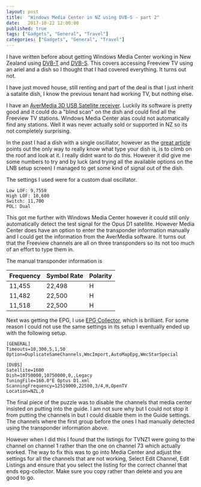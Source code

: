```yaml
---
layout: post
title:  "Windows Media Center in NZ using DVB-S - part 2"
date:   2017-10-22 12:00:00
published: true
tags: ["Gadgets", "General", "Travel"]
categories: ["Gadgets", "General", "Travel"]
---
```


I have written before about getting Windows Media Center working in New Zealand using [DVB-T][dvbt-url] and [DVB-S][dvbs-url]. This covers accessing Freeview TV using an ariel and a dish so I thought that I had covered everything. It turns out not.

I have just moved house, still renting and part of the deal is that I just inherit a satalite dish, I know the previous tenant had working TV, but nothing else.

I have an [AverMedia 3D USB Satellite receiver][avermedia-url]. 
Luckily its software is pretty good and it could do a "blind scan" on the dish and could find all the Freeview TV stations. Windows Media Center alas could not automatically find any stations. Well it was never actually sold or supported in NZ so its not completely surprising.

In the past I had a dish with a single oscillator, however as the [great article][lnb-url] points out the only way to really know what type your dish is, is to climb on the roof and look at it. I really didnt want to do this. However it did give me some numbers to try and by luck (and trying all the available options on the LNB setup screen) I managed to get some kind of signal out of the dish. 

The settings I used were for a custom dual oscillator.

```
Low LOF: 9,7550
High LOF: 10,600
Switch: 11,700
POL: Dual
```
This got me further with Windows Media Center however it could still only automatically detect the test signal for the Opus D1 satellite. However Media Center does have an option to enter the transponder information manually and I could get the information from the AverMedia software. It turns out that the Freeview channels are all on three transponders so its not too much of an effort to type them in.

The manual transponder information is

| Frequency    | Symbol Rate       | Polarity |
|:-------------|:------------------|:---------|
| 11,455       | 22,498            | H        |
| 11,482       | 22,500            | H        |
| 11,518       | 22,500            | H        |

Next was getting the EPG, I use [EPG Collector][epgcollector-url], which is brilliant. For some reason I could not use the same settings in its setup I eventually ended up with the following setup.

```
[GENERAL]
Timeouts=10,300,5,1,50
Option=DuplicateSameChannels,WmcImport,AutoMapEpg,WmcStarSpecial

[DVBS]
Satellite=1600
Dish=10750000,10750000,0,,Legacy
TuningFile=160.0°E Optus D1.xml
ScanningFrequency=12519000,22500,3/4,H,OpenTV
Location=NZL,0
```

The final piece of the puzzle was to disable the channels that media center insisted on putting into the guide. I am not sure why but I could not stop it from putting the channels in but I could disable them in the Guide settings. The channels where the first group before the ones I had manually detected using the transponder information above.

However when I did this I found that the listings for TVNZ1 were going to the channel on channel 1 rather than the one on channel 73 which actually worked. The way to fix this was to go into Media Center and adjust the settings for all the channels that are not working, Select Edit Channel, Edit Listings and ensure that you select the listing for the correct channel that ends epg-collector. Make sure you copy rather than delete and you are good to go.

[avermedia-url]: http://avermedia.com.tw/avertv/Upload/ProductImages/R889_Datasheet_EN_20121024.pdf
[epgcollector-url]: https://sourceforge.net/projects/epgcollector/
[lnb-url]:	    http://www.legiontv.co.nz/archives/122
[dvbt-url]:     /blog/2013/01/19/windows-media-center-in-new-zealand
[dvbs-url]:     /blog/2013/03/23/windows-media-center-in-nz-using-dvb-s


